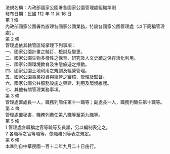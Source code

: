 法規名稱：內政部國家公園署各國家公園管理處組織準則  
發布日期：民國 112 年 11 月 16 日  
第 1 條  
內政部國家公園署為辦理各國家公園業務，特設各國家公園管理處（以下簡稱管理處）。  
第 2 條  
管理處依其轄管區域掌理下列事項：  
一、國家公園計畫之擬訂、檢討及變更。  
二、國家公園生物多樣性之保育、研究及人文史蹟之保存活化利用。  
三、國家公園環境教育及生態旅遊之推動。  
四、國家公園土地利用之規劃及經營管理。  
五、國家公園事業投資與經營之審核、管理及監督。  
六、國家公園公共服務設施之興建、利用及環境維護。  
七、其他有關管理業務事項。  
第 3 條  
管理處置處長一人，職務列簡任第十一職等；副處長一人，職務列簡任第十職等。  
第 4 條  
管理處置秘書，職務列薦任第八職等至第九職等。  
第 5 條  
1 管理處各職稱之官等職等及員額，另以編制表定之。  
2 各職稱之官等職等，依職務列等表之規定。  
第 6 條  
本準則自中華民國一百十二年九月二十日施行。  


